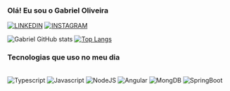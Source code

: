 
### Olá! Eu sou o Gabriel Oliveira

[![LINKEDIN](https://img.shields.io/badge/LinkedIn-0077B5?style=for-the-badge&logo=linkedin&logoColor=white)](https://www.linkedin.com/in/gabriel-oliveiraalves/)
[![INSTAGRAM](https://img.shields.io/badge/Instagram-E4405F?style=for-the-badge&logo=instagram&logoColor=white)](https://www.instagram.com/gabriel.oliveira02/)


![Gabriel GitHub stats](https://github-readme-stats.vercel.app/api?username=GabrielOliveira9400&count_private=true&show_icons=true&theme=tokyonight)
[![Top Langs](https://github-readme-stats.vercel.app/api/top-langs/?username=anuraghazra&layout=compact&theme=tokyonight)](https://github.com/GabrielOliveira9400/github-readme-stats)
<br>
### Tecnologias que uso no meu dia

<div style="display: inline_block"><br/>
  <img aling="center" alt="Typescript" src="https://img.shields.io/badge/TypeScript-007ACC?style=for-the-badge&logo=typescript&logoColor=white" />
  <img aling="center" alt="Javascript" src="https://img.shields.io/badge/JavaScript-323330?style=for-the-badge&logo=javascript&logoColor=F7DF1E" />
  <img aling="center" alt="NodeJS" src="https://img.shields.io/badge/Node.js-43853D?style=for-the-badge&logo=node.js&logoColor=white" />
  <img aling="center" alt="Angular" src="https://img.shields.io/badge/Angular-DD0031?style=for-the-badge&logo=angular&logoColor=white" />
  <img aling="center" alt="MongDB" src="https://img.shields.io/badge/MongoDB-4EA94B?style=for-the-badge&logo=mongodb&logoColor=white" />
  <img aling="center" alt="SpringBoot" src="https://img.shields.io/badge/Spring-6DB33F?style=for-the-badge&logo=spring&logoColor=white" />
</div>
